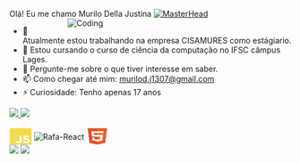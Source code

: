 Olá! Eu me chamo Murilo Della Justina
[![MasterHead](https://firebasestorage.googleapis.com/v0/b/flexi-coding.appspot.com/o/dempgi7-520f8d5f-63d4-4453-8822-dbc149ae27f8.gif?alt=media&token=91c0c7b2-93c3-4029-b011-1a8703c5730d)](https://rishavchanda.io)
<img align="right" alt="Coding" width="400" src="https://dribbble.com/shots/15637256-coding/attachments/7428659?mode=media">

- 🔭 Atualmente estou trabalhando na empresa CISAMURES como estágiario.  
- 🌱 Estou cursando o curso de ciência da computação no IFSC câmpus Lages.
- 💬 Pergunte-me sobre o que tiver interesse em saber.
- 📫 Como chegar até mim: murilod.j1307@gmail.com
- ⚡ Curiosidade: Tenho apenas 17 anos 
<div>
    <a href="https://github.com/Murilodellajustina">
        <img height="180cm" src="https://github-readme-stats.vercel.app/api?username=Murilodellajustina&show_icons-true&theme-dark&include_all_commits=true&coun0t_private-true"/>
        <img height="180cm" src="https://github-readme-stats.vercel.app/api/top-langs/?username=Murilodellajustina&layout-compact&langs_count=168&theme-dark"/>
    </a>
  
</div>
<div style="display: inline_block"><br>
  <img align="center" alt="Rafa-Js" height="30" width="40" src="https://raw.githubusercontent.com/devicons/devicon/master/icons/javascript/javascript-plain.svg">
  <img align="center" alt="Rafa-React" height="30" width="40" src="https://cdn.jsdelivr.net/gh/devicons/devicon@latest/icons/canva/canva-original.svg">
  <img align="center" alt="Rafa-HTML" height="30" width="40" src="https://raw.githubusercontent.com/devicons/devicon/master/icons/html5/html5-original.svg">
<div/>
<div>
  <a href = "mailto:murilod,j1307@gmail.com"><img src="https://img.shields.io/badge/-Gmail-%23333?style=for-the-badge&logo=gmail&logoColor=white" target="_blank"></a>
   <a href="https://instagram.com/murilodellajustina" target="_blank"><img src="https://img.shields.io/badge/-Instagram-%23E4405F?style=for-the-badge&logo=instagram&logoColor=white" target="_blank"></a>
</div>
<picture>
  <source media="(prefers-color-scheme: dark)" srcset="https://raw.githubusercontent.com/Murilodellajustina/Murilodellajustina/output/github-contribution-grid-snake-dark.svg">
  <source media="(prefers-color-scheme: light)" srcset="https://raw.githubusercontent.com/Murilodellajustina/Murilodellajustina/output/github-contribution-grid-snake.svg">

</picture>
